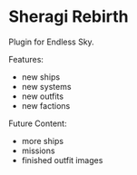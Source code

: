 # Sheragi Rebirth
Plugin for Endless Sky.

Features:
- new ships
- new systems
- new outfits
- new factions

Future Content:
- more ships
- missions
- finished outfit images
